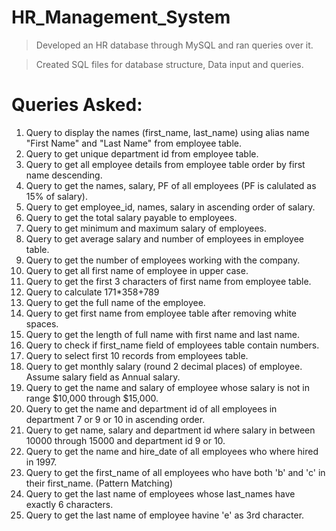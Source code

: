 # HR_Management_System
>Developed an HR database through MySQL and ran queries over it.

>Created SQL files for database structure, Data input and queries.

# Queries Asked:
1. Query to display the names (first_name, last_name) using alias name "First Name" and "Last Name" from employee table.
2. Query to get unique department id from employee table.
3. Query to get all employee details from employee table order by first name descending.
4. Query to get the names, salary, PF of all employees (PF is calulated as 15% of salary).
5. Query to get employee_id, names, salary in ascending order of salary.
6. Query to get the total salary payable to employees.
7. Query to get minimum and maximum salary of employees.
8. Query to get average salary and number of employees in employee table.
9. Query to get the number of employees working with the company.
10. Query to get all first name of employee in upper case.
11. Query to get the first 3 characters of first name from employee table.
12. Query to calculate 171*358+789
13. Query to get the full name of the employee.
14. Query to get first name from employee table after removing white spaces.
15. Query to get the length of full name with first name and last name.
16. Query to check if first_name field of employees table contain numbers.
17. Query to select first 10 records from employees table.
18. Query to get monthly salary (round 2 decimal places) of employee. Assume salary field as Annual salary.
19. Query to get the name and salary of employee whose salary is not in range $10,000 through $15,000.
20. Query to get the name and department id of all employees in department 7 or 9 or 10 in ascending order.
21. Query to get name, salary and department id where salary in between 10000 through 15000 and department id 9 or 10.
22. Query to get the name and hire_date of all employees who where hired in 1997.
23. Query to get the first_name of all employees who have both 'b' and 'c' in their first_name. (Pattern Matching)
24. Query to get the last name of employees whose last_names have exactly 6 characters.
25. Query to get the last name of employee havine 'e' as 3rd character.
